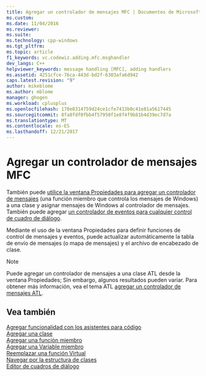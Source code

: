 ```yaml
---
title: Agregar un controlador de mensajes MFC | Documentos de Microsoft
ms.custom: 
ms.date: 11/04/2016
ms.reviewer: 
ms.suite: 
ms.technology: cpp-windows
ms.tgt_pltfrm: 
ms.topic: article
f1_keywords: vc.codewiz.adding.mfc.msghandler
dev_langs: C++
helpviewer_keywords: message handling [MFC], adding handlers
ms.assetid: 4251cfce-76ca-443d-bd2f-6303afa6d942
caps.latest.revision: "9"
author: mikeblome
ms.author: mblome
manager: ghogen
ms.workload: cplusplus
ms.openlocfilehash: 170e8314759d24ce1cfe7413b0c41e81a5617445
ms.sourcegitcommit: 8fa8fdf0fbb4f57950f1e8f4f9b81b4d39ec7d7a
ms.translationtype: MT
ms.contentlocale: es-ES
ms.lasthandoff: 12/21/2017
---
```

# <a name="adding-an-mfc-message-handler"></a>Agregar un controlador de mensajes MFC
También puede [utilice la ventana Propiedades para agregar un controlador de mensajes](../../mfc/reference/mapping-messages-to-functions.md) (una función miembro que controla los mensajes de Windows) a una clase y asignar mensajes de Windows al controlador de mensajes. También puede agregar [un controlador de eventos para cualquier control de cuadro de diálogo](../../windows/adding-event-handlers-for-dialog-box-controls.md).  
  
 Mediante el uso de la ventana Propiedades para definir funciones de control de mensajes y eventos, puede actualizar automáticamente la tabla de envío de mensajes (o mapa de mensajes) y el archivo de encabezado de clase.  
  
> [!NOTE]
>  Puede agregar un controlador de mensajes a una clase ATL desde la ventana Propiedades; Sin embargo, algunos resultados pueden variar. Para obtener más información, vea el tema ATL [agregar un controlador de mensajes ATL](../../atl/adding-an-atl-message-handler.md).  
  
## <a name="see-also"></a>Vea también  
 [Agregar funcionalidad con los asistentes para código](../../ide/adding-functionality-with-code-wizards-cpp.md)   
 [Agregar una clase](../../ide/adding-a-class-visual-cpp.md)   
 [Agregar una función miembro](../../ide/adding-a-member-function-visual-cpp.md)   
 [Agregar una Variable miembro](../../ide/adding-a-member-variable-visual-cpp.md)   
 [Reemplazar una función Virtual](../../ide/overriding-a-virtual-function-visual-cpp.md)   
 [Navegar por la estructura de clases](../../ide/navigating-the-class-structure-visual-cpp.md)   
 [Editor de cuadros de diálogo](../../windows/dialog-editor.md)

